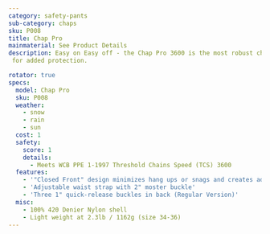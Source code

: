 ```yaml
---
category: safety-pants
sub-category: chaps
sku: P008
title: Chap Pro
mainmaterial: See Product Details
description: Easy on Easy off - the Chap Pro 3600 is the most robust chap on the market and is great for intermittent use. Whether you are a commercial faller or out gathering firewood for the winter, these will help get you home with all your legs.
 for added protection.

rotator: true
specs:
  model: Chap Pro
  sku: P008
  weather:
    - snow
    - rain
    - sun
  cost: 1
  safety:
    score: 1
    details:
      - Meets WCB PPE 1-1997 Threshold Chains Speed (TCS) 3600
  features:
    - '"Closed Front" design minimizes hang ups or snags and creates added protection for the user'
    - 'Adjustable waist strap with 2" moster buckle'
    - 'Three 1" quick-release buckles in back (Regular Version)'
  misc:
    - 100% 420 Denier Nylon shell
    - Light weight at 2.3lb / 1162g (size 34-36)
---
```

